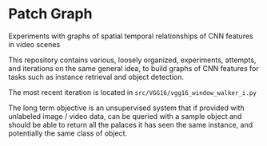 # Patch Graph

Experiments with graphs of spatial temporal relationships of CNN features in video scenes

This repository contains various, loosely organized, experiments, attempts, and iterations on the same general idea, to build graphs of CNN features for tasks such as instance retrieval and object detection.

The most recent iteration is located in `src/VGG16/vgg16_window_walker_i.py`

The long term objective is an unsupervised system that if provided with unlabeled image / video data, can be queried with a sample object and should be able to return all the palaces it has seen the same instance, and potentially the same class of object. 



